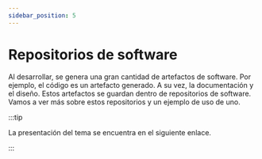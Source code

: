 ```yaml
---
sidebar_position: 5
---
```


# Repositorios de software

Al desarrollar, se genera una gran cantidad de artefactos de software. Por ejemplo, el código es un artefacto generado. A su vez, la documentación y el diseño. Estos artefactos se guardan dentro de repositorios de software. Vamos a ver más sobre estos repositorios y un ejemplo de uso de uno.

:::tip

La presentación del tema se encuentra en el siguiente enlace.

:::
